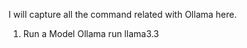 I will capture all the command related with Ollama here.

1. Run a Model
   Ollama run llama3.3
   
